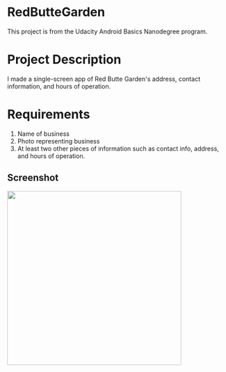 <h1>RedButteGarden</h1>
This project is from the Udacity Android Basics Nanodegree program.

<h1>Project Description</h1>
I made a single-screen app of Red Butte Garden's address, contact information, and hours of operation.

<h1>Requirements</h1><ol>
<li>Name of business</li>
<li>Photo representing business</li>
<li>At least two other pieces of information such as contact info, address, and hours of operation.</li></ol>

<h2>Screenshot</h2>
<img src="https://user-images.githubusercontent.com/34871894/79429352-a2aed980-7f84-11ea-90cd-e72dcd8110c0.jpg" width="400">

